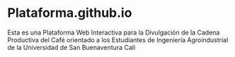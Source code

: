 # Plataforma.github.io
Esta es una Plataforma Web Interactiva para la Divulgación de la Cadena Productiva del Café orientado a los Estudiantes de Ingeniería Agroindustrial de la Universidad de San Buenaventura Cali
